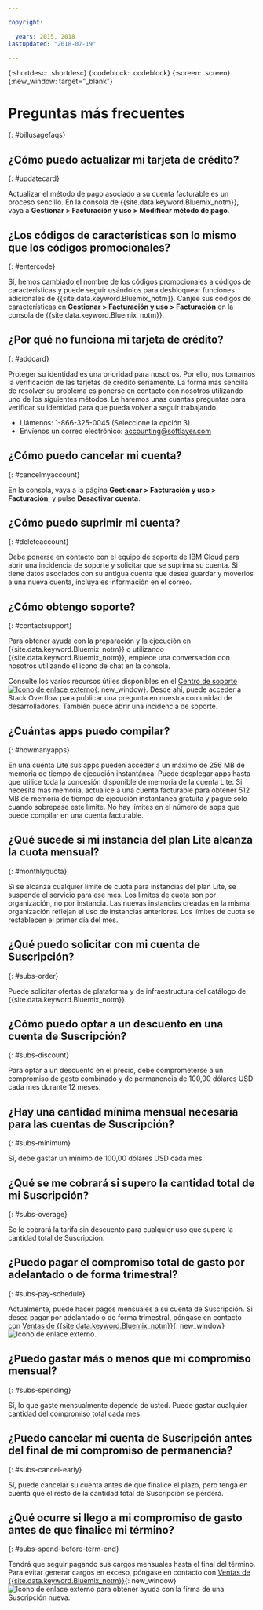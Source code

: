 ```yaml
---

copyright:

  years: 2015, 2018
lastupdated: "2018-07-19"

---
```


{:shortdesc: .shortdesc}
{:codeblock: .codeblock}
{:screen: .screen}
{:new_window: target="_blank"}

# Preguntas más frecuentes
{: #billusagefaqs} 




## ¿Cómo puedo actualizar mi tarjeta de crédito?
{: #updatecard}

Actualizar el método de pago asociado a su cuenta facturable es un proceso sencillo. En la consola de {{site.data.keyword.Bluemix_notm}}, vaya a **Gestionar > Facturación y uso > Modificar método de pago**. 

## ¿Los códigos de características son lo mismo que los códigos promocionales? 
{: #entercode}

Sí, hemos cambiado el nombre de los códigos promocionales a códigos de características y puede seguir usándolos para desbloquear funciones adicionales de {{site.data.keyword.Bluemix_notm}}. Canjee sus códigos de características en **Gestionar > Facturación y uso > Facturación** en la consola de {{site.data.keyword.Bluemix_notm}}. 

## ¿Por qué no funciona mi tarjeta de crédito?
{: #addcard}

Proteger su identidad es una prioridad para nosotros. Por ello, nos tomamos la verificación de las tarjetas de crédito seriamente. La forma más sencilla de resolver su problema es ponerse en contacto con nosotros utilizando uno de los siguientes métodos. Le haremos unas cuantas preguntas para verificar su identidad para que pueda volver a seguir trabajando. 

   * Llámenos: 1-866-325-0045 (Seleccione la opción 3).
   * Envíenos un correo electrónico: accounting@softlayer.com

## ¿Cómo puedo cancelar mi cuenta?
{: #cancelmyaccount}

En la consola, vaya a la página **Gestionar > Facturación y uso > Facturación**, y pulse **Desactivar cuenta**.

## ¿Cómo puedo suprimir mi cuenta?
{: #deleteaccount}

Debe ponerse en contacto con el equipo de soporte de IBM Cloud para abrir una incidencia de soporte y solicitar que se suprima su cuenta. Si tiene datos asociados con su antigua cuenta que desea guardar y moverlos a una nueva cuenta, incluya es información en el correo.

## ¿Cómo obtengo soporte?
{: #contactsupport}

Para obtener ayuda con la preparación y la ejecución en {{site.data.keyword.Bluemix_notm}} o utilizando {{site.data.keyword.Bluemix_notm}}, empiece una conversación con nosotros utilizando el icono de chat en la consola. 

Consulte los varios recursos útiles disponibles en el [Centro de soporte ![Icono de enlace externo](../icons/launch-glyph.svg)](https://console.bluemix.net/unifiedsupport/supportcenter){: new_window}. Desde ahí, puede acceder a Stack Overflow para publicar una pregunta en nuestra comunidad de desarrolladores. También puede abrir una incidencia de soporte.  



## ¿Cuántas apps puedo compilar?
{: #howmanyapps}

En una cuenta Lite sus apps pueden acceder a un máximo de 256 MB de memoria de tiempo de ejecución instantánea. Puede desplegar apps hasta que utilice toda la concesión disponible de memoria de la cuenta Lite. Si necesita más memoria, actualice a una cuenta facturable para obtener 512 MB de memoria de tiempo de ejecución instantánea gratuita y pague solo cuando sobrepase este límite. No hay límites en el número de apps que puede compilar en una cuenta facturable.

## ¿Qué sucede si mi instancia del plan Lite alcanza la cuota mensual?
{: #monthlyquota}

Si se alcanza cualquier límite de cuota para instancias del plan Lite, se suspende el servicio para ese mes. Los límites de cuota son por organización, no por instancia. Las nuevas instancias creadas en la misma organización reflejan el uso de instancias anteriores. Los límites de cuota se restablecen el primer día del mes.



## ¿Qué puedo solicitar con mi cuenta de Suscripción? 
{: #subs-order}

Puede solicitar ofertas de plataforma y de infraestructura del catálogo de {{site.data.keyword.Bluemix_notm}}.

## ¿Cómo puedo optar a un descuento en una cuenta de Suscripción? 
{: #subs-discount}

Para optar a un descuento en el precio, debe comprometerse a un compromiso de gasto combinado y de permanencia de 100,00 dólares USD cada mes durante 12 meses. 

## ¿Hay una cantidad mínima mensual necesaria para las cuentas de Suscripción? 
{: #subs-minimum}

Sí, debe gastar un mínimo de 100,00 dólares USD cada mes.

## ¿Qué se me cobrará si supero la cantidad total de mi Suscripción?
{: #subs-overage}

Se le cobrará la tarifa sin descuento para cualquier uso que supere la cantidad total de Suscripción.

## ¿Puedo pagar el compromiso total de gasto por adelantado o de forma trimestral?
{: #subs-pay-schedule}

Actualmente, puede hacer pagos mensuales a su cuenta de Suscripción. Si desea pagar por adelantado o de forma trimestral, póngase en contacto con [Ventas de {{site.data.keyword.Bluemix_notm}}](https://www.ibm.com/cloud-computing/bluemix/contact-us){: new_window} ![Icono de enlace externo](../icons/launch-glyph.svg).

## ¿Puedo gastar más o menos que mi compromiso mensual?  
{: #subs-spending}

Sí, lo que gaste mensualmente depende de usted. Puede gastar cualquier cantidad del compromiso total cada mes. 

## ¿Puedo cancelar mi cuenta de Suscripción antes del final de mi compromiso de permanencia?  
{: #subs-cancel-early}

Sí, puede cancelar su cuenta antes de que finalice el plazo, pero tenga en cuenta que el resto de la cantidad total de Suscripción se perderá. 

## ¿Qué ocurre si llego a mi compromiso de gasto antes de que finalice mi término?  
{: #subs-spend-before-term-end}

Tendrá que seguir pagando sus cargos mensuales hasta el final del término. Para evitar generar cargos en exceso, póngase en contacto con [Ventas de {{site.data.keyword.Bluemix_notm}}](https://www.ibm.com/cloud-computing/bluemix/contact-us){: new_window} ![Icono de enlace externo](../icons/launch-glyph.svg) para obtener ayuda con la firma de una Suscripción nueva. 















